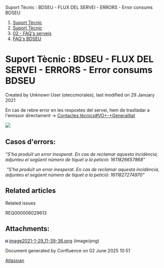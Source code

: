 Suport Tècnic : BDSEU - FLUX DEL SERVEI - ERRORS - Error consums BDSEU  

1.  [Suport Tècnic](index.html)
2.  [Suport Tècnic](13893782.html)
3.  [02 - FAQ's serveis](26313393.html)
4.  [FAQ's BDSEU](41520535.html)

Suport Tècnic : BDSEU - FLUX DEL SERVEI - ERRORS - Error consums BDSEU
======================================================================

Created by Unknown User (oteccmorales), last modified on 29 January 2021

En cas de rebre error en les respostes del servei, hem de traslladar a l'emissor directament → [Contactes tècnics#VO+-+Generalitat](28704779.html#Contactestècnics-VO+-+Generalitat)

  

![](attachments/41520537/41520538.png)

Casos d'errors:
---------------

_“S'ha produït un error inesperat. En cas de reclamar aquesta incidència, adjunteu el següent número de tiquet a la petició: 1611826657868”_

 _“S'ha produït un error inesperat. En cas de reclamar aquesta incidència, adjunteu el següent número de tiquet a la petició: 1611827274970”_

  
  

  

Related articles
----------------

  

Related issues

REQ000006029613

Attachments:
------------

![](images/icons/bullet_blue.gif) [image2021-1-29\_11-39-36.png](attachments/41520537/41520538.png) (image/png)  

Document generated by Confluence on 02 June 2025 10:51

[Atlassian](http://www.atlassian.com/)